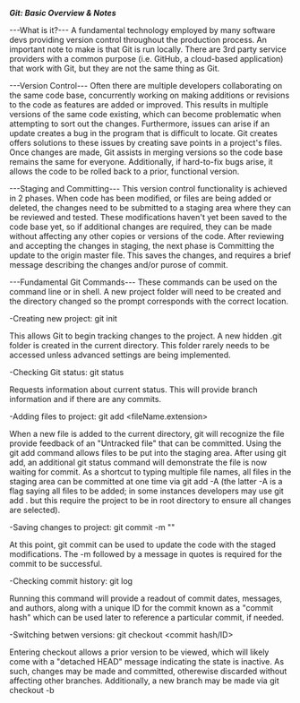 ***Git: Basic Overview & Notes***


---What is it?---
A fundamental technology employed by many software devs providing version control throughout the production process. An important note to make is that Git is run locally. There are 3rd party service providers with a common purpose (i.e. GitHub, a cloud-based application) that work with Git, but they are not the same thing as Git.


---Version Control---
Often there are multiple developers collaborating on the same code base, concurrently working on making additions or revisions to the code as features are added or improved. This results in multiple versions of the same code existing, which can become problematic when attempting to sort out the changes. Furthermore, issues can arise if an update creates a bug in the program that is difficult to locate.
  Git creates offers solutions to these issues by creating save points in a project's files. Once changes are made, Git assists in merging versions so the code base remains the same for everyone. Additionally, if hard-to-fix bugs arise, it allows the code to be rolled back to a prior, functional version.


---Staging and Committing---
This version control functionality is achieved in 2 phases. When code has been modified, or files are being added or deleted, the changes need to be submitted to a staging area where they can be reviewed and tested. These modifications haven't yet been saved to the code base yet, so if additional changes are required, they can be made without affecting any other copies or versions of the code.
   After reviewing and accepting the changes in staging, the next phase is Committing the update to the origin master file. This saves the changes, and requires a brief message describing the changes and/or purose of commit.


---Fundamental Git Commands---
These commands can be used on the command line or in shell. A new project folder will need to be created and the directory changed so the prompt corresponds with the correct location.

-Creating new project: git init

This allows Git to begin tracking changes to the project. A new hidden .git folder is created in the current directory. This folder rarely needs to be accessed unless advanced settings are being implemented.

-Checking Git status: git status

Requests information about current status. This will provide branch information and if there are any commits.

-Adding files to project: git add <fileName.extension>

When a new file is added to the current directory, git will recognize the file provide feedback of an "Untracked file" that can be committed. Using the git add command allows files to be put into the staging area.
   After using git add, an additional git status command will demonstrate the file is now waiting for commit.
   As a shortcut to typing multiple file names, all files in the staging area can be committed at one time via git add -A (the latter -A is a flag saying all files to be added; in some instances developers may use git add . but this require the project to be in root directory to ensure all changes are selected).

-Saving changes to project: git commit -m "<Include message text here.>"

At this point, git commit can be used to update the code with the staged modifications. The -m followed by a message in quotes is required for the commit to be successful.

-Checking commit history: git log

Running this command will provide a readout of commit dates, messages, and authors, along with a unique ID for the commit known as a "commit hash" which can be used later to reference a particular commit, if needed.

-Switching betwen versions: git checkout <commit hash/ID>

Entering checkout allows a prior version to be viewed, which will likely come with a "detached HEAD" message indicating the state is inactive. As such, changes may be made and committed, otherewise discarded without affecting other branches. Additionally, a new branch may be made via git checkout -b <new-branch-name>

